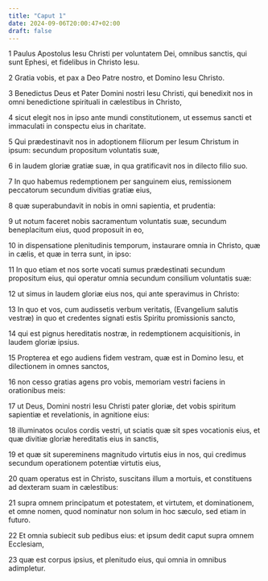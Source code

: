 ```yaml
---
title: "Caput 1"
date: 2024-09-06T20:00:47+02:00
draft: false
---
```



1 Paulus Apostolus Iesu Christi per voluntatem Dei, omnibus sanctis, qui sunt Ephesi, et fidelibus in Christo Iesu.

2 Gratia vobis, et pax a Deo Patre nostro, et Domino Iesu Christo.

3 Benedictus Deus et Pater Domini nostri Iesu Christi, qui benedixit nos in omni benedictione spirituali in cælestibus in Christo,

4 sicut elegit nos in ipso ante mundi constitutionem, ut essemus sancti et immaculati in conspectu eius in charitate.

5 Qui prædestinavit nos in adoptionem filiorum per Iesum Christum in ipsum: secundum propositum voluntatis suæ,

6 in laudem gloriæ gratiæ suæ, in qua gratificavit nos in dilecto filio suo.

7 In quo habemus redemptionem per sanguinem eius, remissionem peccatorum secundum divitias gratiæ eius,

8 quæ superabundavit in nobis in omni sapientia, et prudentia:

9 ut notum faceret nobis sacramentum voluntatis suæ, secundum beneplacitum eius, quod proposuit in eo,

10 in dispensatione plenitudinis temporum, instaurare omnia in Christo, quæ in cælis, et quæ in terra sunt, in ipso:

11 In quo etiam et nos sorte vocati sumus prædestinati secundum propositum eius, qui operatur omnia secundum consilium voluntatis suæ:

12 ut simus in laudem gloriæ eius nos, qui ante speravimus in Christo:

13 In quo et vos, cum audissetis verbum veritatis, (Evangelium salutis vestræ) in quo et credentes signati estis Spiritu promissionis sancto,

14 qui est pignus hereditatis nostræ, in redemptionem acquisitionis, in laudem gloriæ ipsius.

15 Propterea et ego audiens fidem vestram, quæ est in Domino Iesu, et dilectionem in omnes sanctos,

16 non cesso gratias agens pro vobis, memoriam vestri faciens in orationibus meis:

17 ut Deus, Domini nostri Iesu Christi pater gloriæ, det vobis spiritum sapientiæ et revelationis, in agnitione eius:

18 illuminatos oculos cordis vestri, ut sciatis quæ sit spes vocationis eius, et quæ divitiæ gloriæ hereditatis eius in sanctis,

19 et quæ sit supereminens magnitudo virtutis eius in nos, qui credimus secundum operationem potentiæ virtutis eius,

20 quam operatus est in Christo, suscitans illum a mortuis, et constituens ad dexteram suam in cælestibus:

21 supra omnem principatum et potestatem, et virtutem, et dominationem, et omne nomen, quod nominatur non solum in hoc sæculo, sed etiam in futuro.

22 Et omnia subiecit sub pedibus eius: et ipsum dedit caput supra omnem Ecclesiam,

23 quæ est corpus ipsius, et plenitudo eius, qui omnia in omnibus adimpletur.

